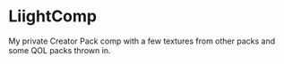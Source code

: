 # LiightComp

My private Creator Pack comp with a few textures from other packs and some QOL packs thrown in.
